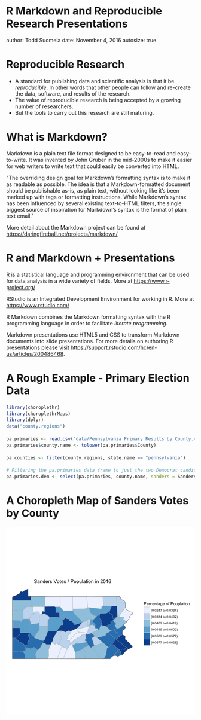 R Markdown and Reproducible Research Presentations
========================================================
author: Todd Suomela
date: November 4, 2016
autosize: true

Reproducible Research
======================================================

- A standard for publishing data and scientific analysis is that it be _reproducible_. In other words that other people can follow and re-create the data, software, and results of the research.
- The value of reproducible research is being accepted by a growing number of researchers.
- But the tools to carry out this research are still maturing.


What is Markdown?
========================================================

Markdown is a plain text file format designed to be easy-to-read and easy-to-write.  It was invented by John Gruber in the mid-2000s to make it easier for web writers to write text that could easily be converted into HTML.

"The overriding design goal for Markdown’s formatting syntax is to make it as readable as possible. The idea is that a Markdown-formatted document should be publishable as-is, as plain text, without looking like it’s been marked up with tags or formatting instructions. While Markdown’s syntax has been influenced by several existing text-to-HTML filters, the single biggest source of inspiration for Markdown’s syntax is the format of plain text email."

More detail about the Markdown project can be found at <https://daringfireball.net/projects/markdown/>

R and Markdown + Presentations
========================================================

R is a statistical language and programming environment that can be used for data analysis in a wide variety of fields.  More at <https://www.r-project.org/>

RStudio is an Integrated Development Environment for working in R.  More at <https://www.rstudio.com/>

R Markdown combines the Markdown formatting syntax with the R programming language in order to facilitate _literate programming_.

Markdown presentations use HTML5 and CSS to transform Markdown documents into slide presentations. For more details on authoring R presentations please visit <https://support.rstudio.com/hc/en-us/articles/200486468>.


A Rough Example - Primary Election Data
========================================================


```r
library(choroplethr)
library(choroplethrMaps)
library(dplyr)
data("county.regions")

pa.primaries <- read.csv("data/Pennsylvania Primary Results by County.csv", header = TRUE)
pa.primaries$county.name <- tolower(pa.primaries$County)

pa.counties <- filter(county.regions, state.name == "pennsylvania")

# Filtering the pa.primaries data frame to just the two Democrat candidates, plus renaming the columns.
pa.primaries.dem <- select(pa.primaries, county.name, sanders = Sanders_Bernie, clinton = Clinton_Hillary)
```

A Choropleth Map of Sanders Votes by County
========================================================

![plot of chunk unnamed-chunk-2](presentation-tooltime-figure/unnamed-chunk-2-1.png)
